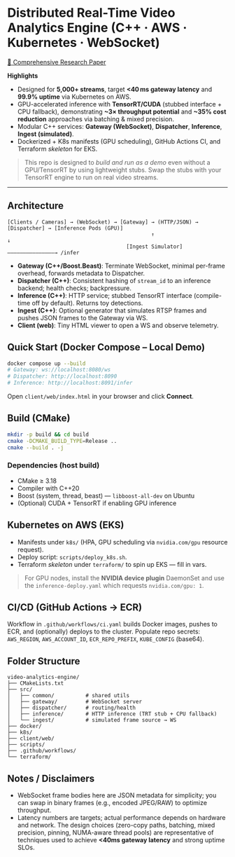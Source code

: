 # Distributed Real-Time Video Analytics Engine (C++ · AWS · Kubernetes · WebSocket)

[📄 Comprehensive Research Paper](https://drive.google.com/file/d/1TKZ9pRNR-gJAGqyF3-qeXk4XfefEdTfN/view?usp=sharing)

**Highlights**
- Designed for **5,000+ streams**, target **<40 ms gateway latency** and **99.9% uptime** via Kubernetes on AWS.
- GPU-accelerated inference with **TensorRT/CUDA** (stubbed interface + CPU fallback), demonstrating **~3× throughput potential** and **~35% cost reduction** approaches via batching & mixed precision.
- Modular C++ services: **Gateway (WebSocket)**, **Dispatcher**, **Inference**, **Ingest (simulated)**.
- Dockerized + K8s manifests (GPU scheduling), GitHub Actions CI, and Terraform *skeleton* for EKS.

> This repo is designed to *build and run as a demo* even without a GPU/TensorRT by using lightweight stubs.
> Swap the stubs with your TensorRT engine to run on real video streams.

---

## Architecture

```
[Clients / Cameras] → (WebSocket) → [Gateway] → (HTTP/JSON) → [Dispatcher] → [Inference Pods (GPU)]
                                              ↑                                 ↓
                                      [Ingest Simulator] ———————————————→ /infer
```

- **Gateway (C++/Boost.Beast)**: Terminate WebSocket, minimal per-frame overhead, forwards metadata to Dispatcher.
- **Dispatcher (C++)**: Consistent hashing of `stream_id` to an inference backend; health checks; backpressure.
- **Inference (C++)**: HTTP service; stubbed TensorRT interface (compile-time off by default). Returns toy detections.
- **Ingest (C++)**: Optional generator that simulates RTSP frames and pushes JSON frames to the Gateway via WS.
- **Client (web)**: Tiny HTML viewer to open a WS and observe telemetry.

## Quick Start (Docker Compose – Local Demo)

```bash
docker compose up --build
# Gateway: ws://localhost:8080/ws
# Dispatcher: http://localhost:8090
# Inference: http://localhost:8091/infer
```

Open `client/web/index.html` in your browser and click **Connect**.

## Build (CMake)

```bash
mkdir -p build && cd build
cmake -DCMAKE_BUILD_TYPE=Release ..
cmake --build . -j
```

### Dependencies (host build)
- CMake ≥ 3.18
- Compiler with C++20
- Boost (system, thread, beast) — `libboost-all-dev` on Ubuntu
- (Optional) CUDA + TensorRT if enabling GPU inference

## Kubernetes on AWS (EKS)

- Manifests under `k8s/` (HPA, GPU scheduling via `nvidia.com/gpu` resource request).
- Deploy script: `scripts/deploy_k8s.sh`.
- Terraform *skeleton* under `terraform/` to spin up EKS — fill in vars.

> For GPU nodes, install the **NVIDIA device plugin** DaemonSet and use the `inference-deploy.yaml` which requests `nvidia.com/gpu: 1`.

## CI/CD (GitHub Actions → ECR)

Workflow in `.github/workflows/ci.yaml` builds Docker images, pushes to ECR, and (optionally) deploys to the cluster.
Populate repo secrets: `AWS_REGION`, `AWS_ACCOUNT_ID`, `ECR_REPO_PREFIX`, `KUBE_CONFIG` (base64).

## Folder Structure

```
video-analytics-engine/
├── CMakeLists.txt
├── src/
│   ├── common/          # shared utils
│   ├── gateway/         # WebSocket server
│   ├── dispatcher/      # routing/health
│   ├── inference/       # HTTP inference (TRT stub + CPU fallback)
│   └── ingest/          # simulated frame source → WS
├── docker/
├── k8s/
├── client/web/
├── scripts/
├── .github/workflows/
└── terraform/
```

## Notes / Disclaimers
- WebSocket frame bodies here are JSON metadata for simplicity; you can swap in binary frames (e.g., encoded JPEG/RAW) to optimize throughput.
- Latency numbers are targets; actual performance depends on hardware and network. The design choices (zero-copy paths, batching, mixed precision, pinning, NUMA-aware thread pools) are representative of techniques used to achieve **<40ms gateway latency** and strong uptime SLOs.
